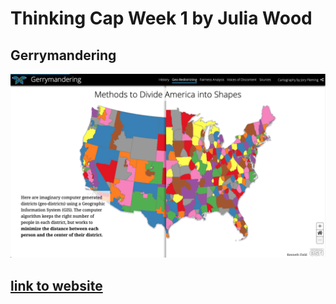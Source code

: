 # Thinking Cap Week 1 by Julia Wood

## Gerrymandering

![Map Screenshot](https://github.com/JuliaWood1/DH151/blob/main/Week1/gerrymandering_img.png)

## [link to website](https://www.arcgis.com/apps/Cascade/index.html?appid=53fdc467fbb74790bb6bfcf1375cfa1f) 


